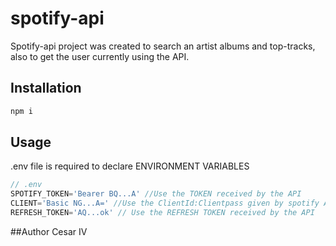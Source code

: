 # spotify-api

Spotify-api project was created to search an artist albums and top-tracks, also to get the user currently using the API.

## Installation
```bash
npm i
```
## Usage
.env file is required to declare ENVIRONMENT VARIABLES
```javascript
// .env
SPOTIFY_TOKEN='Bearer BQ...A' //Use the TOKEN received by the API
CLIENT='Basic NG...A=' //Use the ClientId:Clientpass given by spotify API
REFRESH_TOKEN='AQ...ok' // Use the REFRESH TOKEN received by the API
```
##Author
Cesar IV
